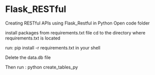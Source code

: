 # Flask_RESTful
Creating RESTful APIs using Flask_Restful in Python
Open code folder

install packages from requirements.txt file
cd to the directory where requirements.txt is located

run: pip install -r requirements.txt in your shell

Delete the data.db file 

Then run : python create_tables_py
